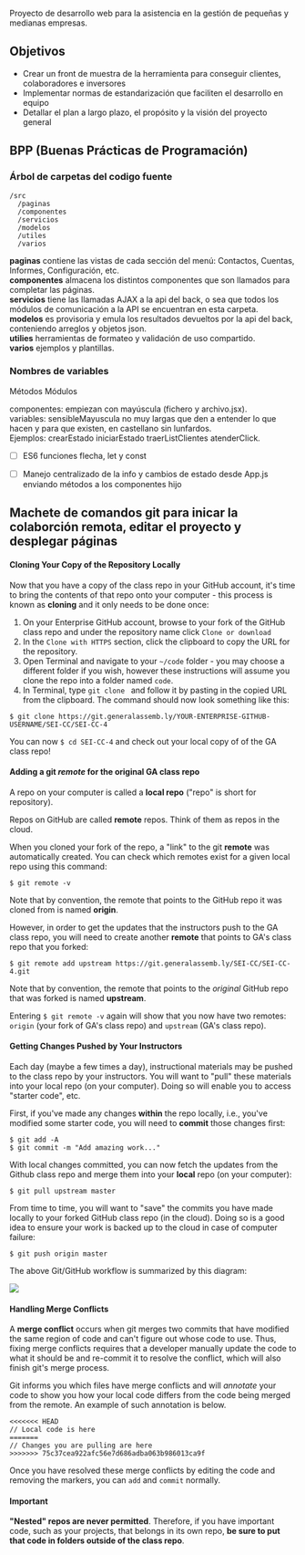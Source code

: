 Proyecto de desarrollo web para la asistencia en la gestión de pequeñas y medianas empresas.

## Objetivos
 - Crear un front de muestra de la herramienta para conseguir clientes, colaboradores e inversores
 - Implementar normas de estandarización que faciliten el desarrollo en equipo
 - Detallar el plan a largo plazo, el propósito y la visión del proyecto general

## BPP (Buenas Prácticas de Programación)

### Árbol de carpetas del codigo fuente

```
/src
  /paginas
  /componentes
  /servicios
  /modelos
  /utiles
  /varios
```
**paginas** contiene las vistas de cada sección del menú: Contactos, Cuentas, Informes, Configuración, etc.<br />
**componentes** almacena los distintos componentes que son llamados para completar las páginas.<br />
**servicios** tiene las llamadas AJAX a la api del back, o sea que todos los módulos de comunicación a la API se encuentran en esta carpeta.<br />
**modelos** es provisoria y emula los resultados devueltos por la api del back, conteniendo arreglos y objetos json.<br />
**utilies** herramientas de formateo y validación de uso compartido.<br />
**varios** ejemplos y plantillas.<br />

### Nombres de variables
  Métodos
  Módulos

componentes: empiezan con mayúscula (fichero y archivo.jsx).<br />
variables: sensibleMayuscula no muy largas que den a entender lo que hacen y para que existen, en castellano sin lunfardos.<br />
Ejemplos: crearEstado iniciarEstado traerListClientes atenderClick.

 - [ ] ES6 funciones flecha, let y const
 - [ ] Manejo centralizado de la info y cambios de estado desde App.js enviando métodos a los componentes hijo
 
 



## Machete de comandos git para inicar la colaborción remota, editar el proyecto y desplegar páginas


#### Cloning Your Copy of the Repository Locally

Now that you have a copy of the class repo in your GitHub account, it's time to bring the contents of that repo onto your computer - this process is known as **cloning** and it only needs to be done once:

1. On your Enterprise GitHub account, browse to your fork of the GitHub class repo and under the repository name click `Clone or download`
2. In the `Clone with HTTPS` section, click the clipboard to copy the URL for the repository.
3. Open Terminal and navigate to your `~/code` folder - you may choose a different folder if you wish, however these instructions will assume you clone the repo into a folder named `code`.
4. In Terminal, type `git clone ` and follow it by pasting in the copied URL from the clipboard. The command should now look something like this:

```
$ git clone https://git.generalassemb.ly/YOUR-ENTERPRISE-GITHUB-USERNAME/SEI-CC/SEI-CC-4
```

You can now `$ cd SEI-CC-4` and check out your local copy of of the GA class repo!

#### Adding a git _remote_ for the original GA class repo

A repo on your computer is called a **local repo** ("repo" is short for repository).

Repos on GitHub are called **remote** repos. Think of them as repos in the cloud.

When you cloned your fork of the repo, a "link" to the git **remote** was automatically created. You can check which remotes exist for a given local repo using this command:

```
$ git remote -v
```

Note that by convention, the remote that points to the GitHub repo it was cloned from is named **origin**.

However, in order to get the updates that the instructors push to the GA class repo, you will need to create another **remote** that points to GA's class repo that you forked:

```
$ git remote add upstream https://git.generalassemb.ly/SEI-CC/SEI-CC-4.git
```

Note that by convention, the remote that points to the *original* GitHub repo that was forked is named **upstream**.

Entering `$ git remote -v` again will show that you now have two remotes: `origin` (your fork of GA's class repo) and `upstream` (GA's class repo).

#### Getting Changes Pushed by Your Instructors

Each day (maybe a few times a day), instructional materials may be pushed to the class repo by your instructors. You will want to "pull" these materials into your local repo (on your computer). Doing so will enable you to access "starter code", etc.

First, if you've made any changes **within** the repo locally, i.e., you've modified some starter code, you will need to **commit** those changes first:

```
$ git add -A
$ git commit -m "Add amazing work..."
```

With local changes committed, you can now fetch the updates from the Github class repo and merge them into your **local** repo (on your computer):

```
$ git pull upstream master
```

From time to time, you will want to "save" the commits you have made locally to your forked GitHub class repo (in the cloud). Doing so is a good idea to ensure your work is backed up to the cloud in case of computer failure:

```
$ git push origin master
```

The above Git/GitHub workflow is summarized by this diagram:

<img src="https://i.imgur.com/w871ATo.png">

#### Handling Merge Conflicts

A **merge conflict** occurs when git merges two commits that have modified the same region of code and can't figure out whose code to use. Thus, fixing merge conflicts requires that a developer manually update the code to what it should be and re-commit it to resolve the conflict, which will also finish git's merge process.

Git informs you which files have merge conflicts and will *annotate* your code to show you how your local code differs from the code being merged from the remote. An example of such annotation is below.

```
<<<<<<< HEAD
// Local code is here 
=======
// Changes you are pulling are here
>>>>>>> 75c37cea922afc56e7d686adba063b986013ca9f
```

Once you have resolved these merge conflicts by editing the code and removing the markers, you can `add` and `commit` normally.

#### Important

**"Nested" repos are never permitted**.  Therefore, if you have important code, such as your projects, that belongs in its own repo, **be sure to put that code in folders outside of the class repo**.
